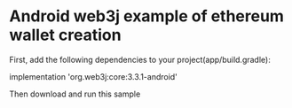 # Android web3j example of ethereum wallet creation 


First, add the following dependencies to your project(app/build.gradle):

implementation 'org.web3j:core:3.3.1-android'

Then download and run this sample

